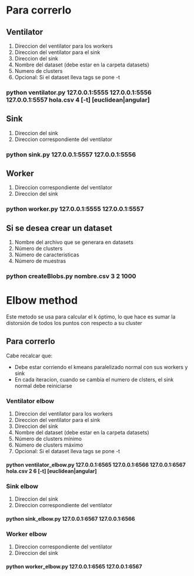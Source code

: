# Para correrlo 

## Ventilator
1. Direccion del ventilator para los workers
2. Direccion del ventilator para el sink
3. Direccion del sink
4. Nombre del dataset (debe estar en la carpeta datasets)
6. Numero de clusters 
5. Opcional: Si el dataset lleva tags se pone -t
### python ventilator.py 127.0.0.1:5555 127.0.0.1:5556 127.0.0.1:5557 hola.csv  4 [-t] [euclidean|angular]

## Sink 
1. Direccion del sink
2. Direccion correspondiente del ventilator

### python sink.py 127.0.0.1:5557 127.0.0.1:5556

## Worker 

1. Direccion correspondiente del ventilator
2. Direccion del sink 

### python worker.py 127.0.0.1:5555 127.0.0.1:5557


## Si se desea crear un dataset 

1. Nombre del archivo que se generara en datasets 
2. Número de clusters 
3. Número de caracteristicas 
4. Número de muestras
### python createBlobs.py nombre.csv 3 2 1000

# Elbow method 

Este metodo se usa para calcular el k óptimo, lo que hace es sumar la distorsión 
de todos los puntos con respecto a su cluster 

## Para correrlo 

Cabe recalcar que:
* Debe estar corriendo el kmeans paralelizado normal con sus workers y sink
* En cada iteracion, cuando se cambia el numero de clsters, el sink normal debe reiniciarse 

### Ventilator elbow
1. Direccion del ventilator para los workers
2. Direccion del ventilator para el sink
3. Direccion del sink
4. Nombre del dataset (debe estar en la carpeta datasets)
6. Número de clusters mínimo
8. Número de clusters máximo
5. Opcional: Si el dataset lleva tags se pone -t
#### python ventilator_elbow.py 127.0.0.1:6565 127.0.0.1:6566 127.0.0.1:6567 hola.csv  2 6 [-t] [euclidean|angular]

### Sink  elbow
1. Direccion del sink
2. Direccion correspondiente del ventilator

#### python sink_elbow.py 127.0.0.1:6567 127.0.0.1:6566

### Worker elbow

1. Direccion correspondiente del ventilator
2. Direccion del sink 

#### python worker_elbow.py 127.0.0.1:6565 127.0.0.1:6567